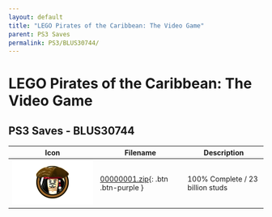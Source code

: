 ```yaml
---
layout: default
title: "LEGO Pirates of the Caribbean: The Video Game"
parent: PS3 Saves
permalink: PS3/BLUS30744/
---
```

# LEGO Pirates of the Caribbean: The Video Game

## PS3 Saves - BLUS30744

| Icon | Filename | Description |
|------|----------|-------------|
| ![LEGO Pirates of the Caribbean: The Video Game](ICON0.PNG) | [00000001.zip](00000001.zip){: .btn .btn-purple } | 100% Complete / 23 billion studs |
